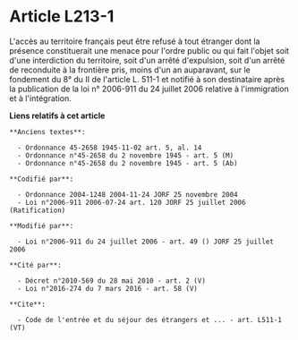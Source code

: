 # Article L213-1

L'accès au territoire français peut être refusé à tout étranger dont la présence constituerait une menace pour l'ordre public
ou qui fait l'objet soit d'une interdiction du territoire, soit d'un arrêté d'expulsion, soit d'un arrêté de reconduite à la
frontière pris, moins d'un an auparavant, sur le fondement du 8° du II de l'article L. 511-1 et notifié à son destinataire
après la publication de la loi n° 2006-911 du 24 juillet 2006 relative à l'immigration et à l'intégration.

**Liens relatifs à cet article**

	**Anciens textes**:

	  - Ordonnance 45-2658 1945-11-02 art. 5, al. 14
	  - Ordonnance n°45-2658 du 2 novembre 1945 - art. 5 (M)
	  - Ordonnance n°45-2658 du 2 novembre 1945 - art. 5 (Ab)

	**Codifié par**:

	  - Ordonnance 2004-1248 2004-11-24 JORF 25 novembre 2004
	  - Loi n°2006-911 2006-07-24 art. 120 JORF 25 juillet 2006 (Ratification)

	**Modifié par**:

	  - Loi n°2006-911 du 24 juillet 2006 - art. 49 () JORF 25 juillet 2006

	**Cité par**:

	  - Décret n°2010-569 du 28 mai 2010 - art. 2 (V)
	  - Loi n°2016-274 du 7 mars 2016 - art. 58 (V)

	**Cite**:

	  - Code de l'entrée et du séjour des étrangers et ... - art. L511-1 (VT)
